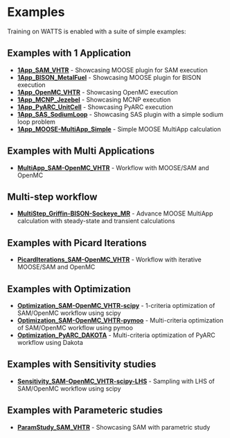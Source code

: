 # Examples

Training on WATTS is enabled with a suite of simple examples:

## Examples with 1 Application
* [__1App_SAM_VHTR__](1App_SAM_VHTR/README.md) - Showcasing MOOSE plugin for SAM execution
* [__1App_BISON_MetalFuel__](1App_BISON_MetalFuel/README.md) - Showcasing MOOSE plugin for BISON execution
* [__1App_OpenMC_VHTR__](1App_OpenMC_VHTR/README.md) - Showcasing OpenMC execution
* [__1App_MCNP_Jezebel__](1App_MCNP_Jezebel/README.md) - Showcasing MCNP execution
* [__1App_PyARC_UnitCell__](1App_PyARC_UnitCell/README.md) - Showcasing PyARC execution
* [__1App_SAS_SodiumLoop__](1App_SAS_SodiumLoop/README.md) - Showcasing SAS plugin with a simple sodium loop problem
* [__1App_MOOSE-MultiApp_Simple__](1App_MOOSE-MultiApp_Simple/README.md) - Simple MOOSE MultiApp calculation
## Examples with Multi Applications
* [__MultiApp_SAM-OpenMC_VHTR__](MultiApp_SAM-OpenMC_VHTR/README.md) - Workflow with MOOSE/SAM and OpenMC
## Multi-step workflow
* [__MultiStep_Griffin-BISON-Sockeye_MR__](MultiStep_Griffin-BISON-Sockeye_MR/README.md) - Advance MOOSE MultiApp calculation with steady-state and transient calculations
## Examples with Picard Iterations
* [__PicardIterations_SAM-OpenMC_VHTR__](PicardIterations_SAM-OpenMC_VHTR/README.md) - Workflow with iterative MOOSE/SAM and OpenMC
## Examples with Optimization
* [__Optimization_SAM-OpenMC_VHTR-scipy__](Optimization_SAM-OpenMC_VHTR-scipy/README.md) - 1-criteria optimization of SAM/OpenMC workflow using scipy
* [__Optimization_SAM-OpenMC_VHTR-pymoo__](Optimization_SAM-OpenMC_VHTR-pymoo/README.md) - Multi-criteria optimization of SAM/OpenMC workflow using pymoo
* [__Optimization_PyARC_DAKOTA__](Optimization_PyARC_DAKOTA/README.md) - Multi-criteria optimization of PyARC workflow using Dakota
## Examples with Sensitivity studies
* [__Sensitivity_SAM-OpenMC_VHTR-scipy-LHS__](Sensitivity_SAM-OpenMC_VHTR-scipy-LHS/README.md) - Sampling with LHS of SAM/OpenMC workflow using scipy
## Examples with Parameteric studies
* [__ParamStudy_SAM_VHTR__](ParamStudy_SAM_VHTR/README.md) - Showcasing SAM with parametric study

